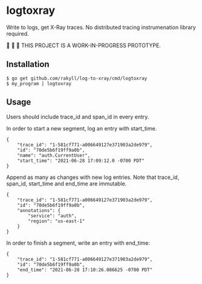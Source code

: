 # logtoxray

Write to logs, get X-Ray traces. No distributed
tracing instrumenation library required.

🚧 🚧 🚧 THIS PROJECT IS A WORK-IN-PROGRESS PROTOTYPE.

## Installation

```
$ go get github.com/rakyll/log-to-xray/cmd/logtoxray
$ my_program | logtoxray
```

## Usage

Users should include trace_id and span_id in every entry.

In order to start a new segment, log an entry
with start_time.

```
{
    "trace_id": "1-581cf771-a006649127e371903a2de979",
    "id": "70de5b6f19ff9a0b",
    "name": "auth.CurrentUser",
    "start_time": "2021-06-28 17:09:12.0 -0700 PDT"
}
```

Append as many as changes with new log entries.
Note that trace_id, span_id, start_time and end_time
are immutable.

```
{
    "trace_id": "1-581cf771-a006649127e371903a2de979",
    "id": "70de5b6f19ff9a0b",
    "annotations": {
        "service": "auth",
        "region": "us-east-1"
    }
}
```

In order to finish a segment, write an entry
with end_time:

```
{
    "trace_id": "1-581cf771-a006649127e371903a2de979",
    "id": "70de5b6f19ff9a0b",
    "end_time": "2021-06-28 17:10:26.086625 -0700 PDT"
}
```
